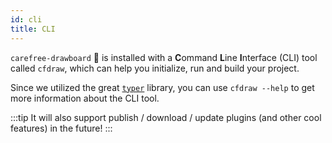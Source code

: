 ```yaml
---
id: cli
title: CLI
---
```


`carefree-drawboard` 🎨 is installed with a **C**ommand **L**ine **I**nterface (CLI) tool called `cfdraw`, which can help you initialize, run and build your project.

Since we utilized the great [`typer`](https://typer.tiangolo.com/) library, you can use `cfdraw --help` to get more information about the CLI tool.

:::tip
It will also support publish / download / update plugins (and other cool features) in the future!
:::
